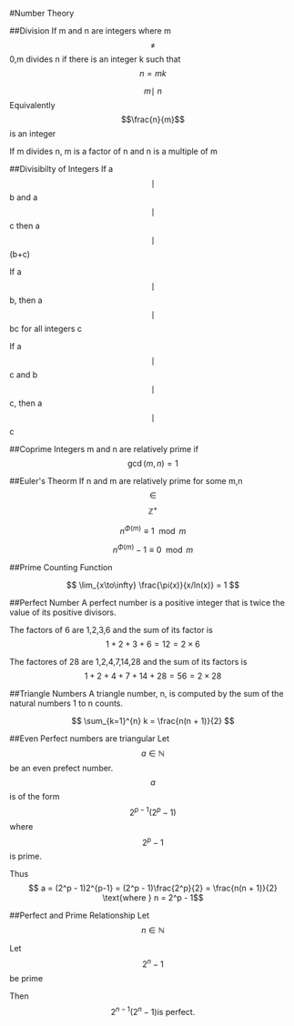 #Number Theory

##Division
If m and n are integers where m $$\not =$$ 0,m divides n if there is an integer k such that $$n = mk $$

$$ m \mid\ n$$ Equivalently $$\frac{n}{m}$$ is an integer

If m divides n, m is a factor of n and n is a multiple of m 


##Divisibilty of Integers
If a $$\mid$$ b and a $$\mid$$ c then a $$\mid$$ (b+c)

If a $$\mid$$ b, then a $$\mid$$ bc for all integers c

If a $$\mid$$ c and b $$\mid$$ c, then a $$\mid$$ c




##Coprime
Integers m and n are relatively prime if 
$$
\gcd (m,n) = 1
$$

##Euler's Theorm
If n and m are relatively prime for some m,n $$\in$$ $$\mathbb{Z}^+$$

$$
n^{\Phi(m)}\equiv 1\mod{m}
$$

$$
n^{\Phi(m)} - 1\equiv 0\mod{m}
$$

##Prime Counting Function

$$
\lim_{x\to\infty} \frac{\pi(x)}{x/ln(x)} = 1
$$

##Perfect Number
A perfect number is a positive integer that is twice the value of its positive divisors.

The factors of 6 are 1,2,3,6 and the sum of its factor is
$$1 + 2 + 3 + 6 = 12 = 2 \times 6$$

The factores of 28 are 1,2,4,7,14,28 and the sum of its factors is
$$1 + 2 + 4 + 7 + 14 + 28 = 56 = 2 \times 28$$

##Triangle Numbers
A triangle number, n, is computed by the sum of the natural numbers 1 to n counts. 

$$
\sum_{k=1}^{n} k = \frac{n(n + 1)}{2}
$$

##Even Perfect numbers are triangular
Let $$a \in \mathbb{N} $$ be an even prefect number.
$$a$$ is of the form $$2^{p-1}(2^p - 1)$$ where $$2^p - 1$$ is prime.

Thus 
$$
a = (2^p - 1)2^{p-1}
  = (2^p - 1)\frac{2^p}{2}
  = \frac{n(n + 1)}{2} \text{where } n = 2^p - 1$$
  
##Perfect and Prime Relationship
Let 
$$n \in \mathbb{N}$$

Let $$2^n - 1$$ be prime

Then $$2^{n - 1}(2^n -1) \text{is perfect.}$$ 